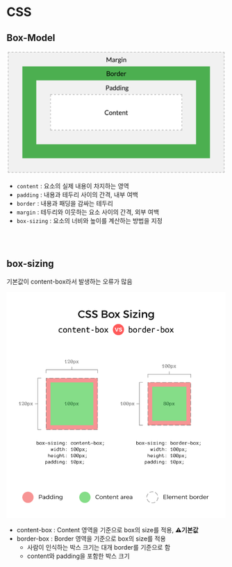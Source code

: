 # CSS

## Box-Model

![](../Images/box-model.png)

* `content` : 요소의 실제 내용이 차지하는 영역
* `padding` : 내용과 테두리 사이의 간격, 내부 여백
* `border` : 내용과 패딩을 감싸는 테두리
* `margin` : 테두리와 이웃하는 요소 사이의 간격, 외부 여백
* `box-sizing` : 요소의 너비와 높이를 계산하는 방법을 지정

<br><br>

## box-sizing

기본값이 content-box라서 발생하는 오류가 많음  

![](../Images/css_box_sizing.png)

* content-box : Content 영역을 기준으로 box의 size를 적용, **⚠️기본값**
* border-box : Border 영역을 기준으로 box의 size를 적용 
  * 사람이 인식하는 박스 크기는 대개 border를 기준으로 함
  * content와 padding을 포함한 박스 크기
